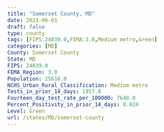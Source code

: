 ```yaml
---
title: "Somerset County, MD"
date: 2021-06-01
draft: false
type: county
tags: [FIPS:24039.0,FEMA:3.0,Medium metro,Green]
categories: [MD]
County: Somerset County
State: MD
FIPS: 24039.0
FEMA_Region: 3.0
Population: 25616.0
NCHS_Urban_Rural_Classification: Medium metro
Tests_in_prior_14_days: 1957.0
Fourteen_day_test_rate_per_100000: 7640.0
Percent_Positivity_in_prior_14_days: 0.024
Level: Green
url: /states/MD/somerset-county
---
```



